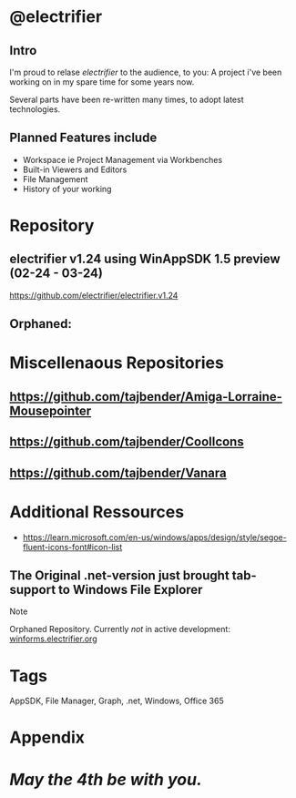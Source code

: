 # @electrifier 

## Intro

I'm proud to relase _*electrifier*_ to the audience, to you: A project i've been working on in my spare time for some years now.

Several parts have been re-written many times, to adopt latest technologies.

## Planned Features include
 - Workspace ie Project Management via Workbenches
 - Built-in Viewers and Editors
 - File Management
 - History of your working

# Repository

## electrifier v1.24 using WinAppSDK 1.5 preview (02-24 - 03-24)
https://github.com/electrifier/electrifier.v1.24

## Orphaned:

# Miscellenaous Repositories
## https://github.com/tajbender/Amiga-Lorraine-Mousepointer
## https://github.com/tajbender/CoolIcons
## https://github.com/tajbender/Vanara

# Additional Ressources
- https://learn.microsoft.com/en-us/windows/apps/design/style/segoe-fluent-icons-font#icon-list

## The Original .net-version just brought tab-support to Windows File Explorer
> [!NOTE]
> Orphaned Repository. Currently *not* in active development: [winforms.electrifier.org](https://github.com/electrifier/winforms.electrifier.org)

# Tags
  AppSDK, File Manager, Graph, .net, Windows, Office 365

# Appendix

# _May the 4th be with you._
